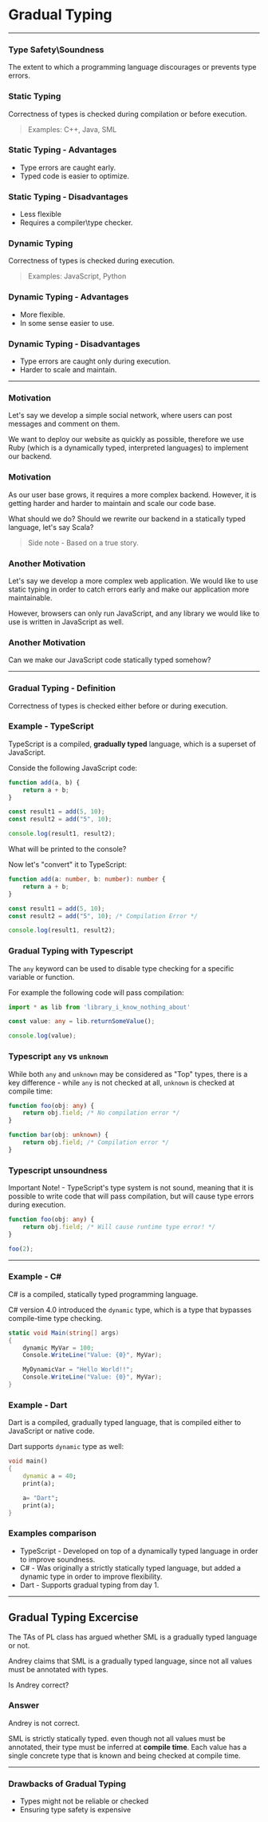 # Gradual Typing

---

### Type Safety\Soundness

The extent to which a programming language discourages or prevents type errors.

<!--vert-->

### Static Typing

Correctness of types is checked during compilation or before execution.

> Examples: C++, Java, SML

<!--vert-->

### Static Typing - Advantages

* Type errors are caught early.
* Typed code is easier to optimize.

<!--vert-->

### Static Typing - Disadvantages

* Less flexible
* Requires a compiler\type checker.

<!--vert-->

### Dynamic Typing

Correctness of types is checked during execution.

> Examples: JavaScript, Python

<!--vert-->

### Dynamic Typing - Advantages

* More flexible.
* In some sense easier to use.

<!--vert-->

### Dynamic Typing - Disadvantages

* Type errors are caught only during execution.
* Harder to scale and maintain.

---

### Motivation

Let's say we develop a simple social network, where users can post messages and comment on them.

We want to deploy our website as quickly as possible, therefore we use Ruby (which is a dynamically typed, interpreted languages) to implement our backend.

<!--vert-->

### Motivation

As our user base grows, it requires a more complex backend. However, it is getting harder and harder to maintain and scale our code base.

What should we do? Should we rewrite our backend in a statically typed language, let's say Scala?

> Side note - Based on a true story.

<!--vert-->

### Another Motivation

Let's say we develop a more complex web application. We would like to use static typing in order to catch errors early and make our application more maintainable.

However, browsers can only run JavaScript, and any library we would like to use is written in JavaScript as well.

<!--vert-->

### Another Motivation

Can we make our JavaScript code statically typed somehow?

---

### Gradual Typing - Definition

Correctness of types is checked either before or during execution.

<!--vert-->

### Example - TypeScript

TypeScript is a compiled, **gradually typed** language, which is a superset of JavaScript.

<!--vert-->

Conside the following JavaScript code:

```javascript
function add(a, b) {
    return a + b;
}

const result1 = add(5, 10);
const result2 = add("5", 10);

console.log(result1, result2);
```

What will be printed to the console?

<!--vert-->

Now let's "convert" it to TypeScript:

```typescript
function add(a: number, b: number): number {
    return a + b;
}

const result1 = add(5, 10);
const result2 = add("5", 10); /* Compilation Error */

console.log(result1, result2);
```

<!--vert-->

### Gradual Typing with Typescript

The `any` keyword can be used to disable type checking for a specific variable or function.

For example the following code will pass compilation:

```typescript
import * as lib from 'library_i_know_nothing_about'

const value: any = lib.returnSomeValue();

console.log(value);
```

<!--vert-->

### Typescript `any` vs `unknown`

While both `any` and `unknown` may be considered as "Top" types, there is a key difference - while `any` is not checked at all, `unknown` is checked at compile time:


```typescript
function foo(obj: any) {
    return obj.field; /* No compilation error */
}

function bar(obj: unknown) {
    return obj.field; /* Compilation error */
}

```
<!--vert-->

### Typescript unsoundness

Important Note! - TypeScript's type system is not sound, meaning that it is possible to write code that will pass compilation, but will cause type errors during execution.

```typescript
function foo(obj: any) {
    return obj.field; /* Will cause runtime type error! */
}

foo(2);
```
---

### Example - C#

C# is a compiled, statically typed programming language.

<!--vert-->

C# version 4.0 introduced the `dynamic` type, which is a type that bypasses compile-time type checking.

```csharp
static void Main(string[] args)
{
    dynamic MyVar = 100;
    Console.WriteLine("Value: {0}", MyVar);

    MyDynamicVar = "Hello World!!";
    Console.WriteLine("Value: {0}", MyVar);
}
```

<!--vert-->

### Example - Dart

Dart is a compiled, gradually typed language, that is compiled either to JavaScript or native code.

Dart supports `dynamic` type as well:

```dart
void main()
{
    dynamic a = 40;
    print(a);

    a= "Dart";
    print(a);
}

```
<!--vert-->

### Examples comparison

* TypeScript - Developed on top of a dynamically typed language in order to improve soundness.
* C# - Was originally a strictly statically typed language, but added a dynamic type in order to improve flexibility.
* Dart - Supports gradual typing from day 1.
---

## Gradual Typing Excercise

<!--vert-->

The TAs of PL class has argued whether SML is a gradually typed language or not.

Andrey claims that SML is a gradually typed language, since not all values must be annotated with types.

Is Andrey correct?

<!--vert-->

### Answer

Andrey is not correct.

SML is strictly statically typed. even though not all values must be annotated, their type must be inferred at **compile time**. Each value has a single concrete type that is known and being checked at compile time.

---

### Drawbacks of Gradual Typing

* Types might not be reliable or checked
* Ensuring type safety is expensive
